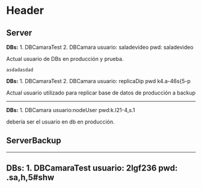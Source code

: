<!-- TITLE: Usuarios De Bases De Datos -->
<!-- SUBTITLE: A quick summary of Usuarios De Bases De Datos -->

# Header
## Server

**DBs:** 1. DBCamaraTest
							 2. DBCamara
usuario: saladevideo
pwd: saladevideo

Actual usuario de DBs en producción y prueba.

```text
asdadasdad
```


**DBs:** 1. DBCamaraTest
							 2. DBCamara
usuario: replicaDip
pwd k4.a-46s{5-p

Actual usuario utilizado para replicar base de datos de producción a backup

----
**DBs:** 1. DBCamara
usuario:nodeUser
pwd:k.l21-4,s.1

debería ser el usuario en db en producción.


## ServerBackup
-----
**DBs:** 1. DBCamaraTest
usuario: 2lgf236
pwd: .sa,h,5#shw
-----

